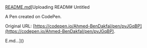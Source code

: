 [README.md](https://github.com/user-attachments/files/20983838/README.md)[Uploading READM# Untitled

A Pen created on CodePen.

Original URL: [https://codepen.io/Ahmed-BenDakfal/pen/pvJGqBP](https://codepen.io/Ahmed-BenDakfal/pen/pvJGqBP).

E.md…]()

